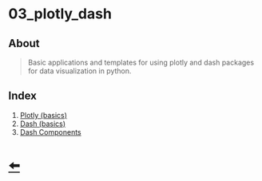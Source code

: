 # 03_plotly_dash

## About

> Basic applications and templates for using plotly and dash packages for data visualization in python.

## Index

1. [Plotly (basics)](01_plotly_basics/)
2. [Dash (basics)](02_dash_basics/)
3. [Dash Components](03_dash_components/)

# [ 🠨 ](../)
